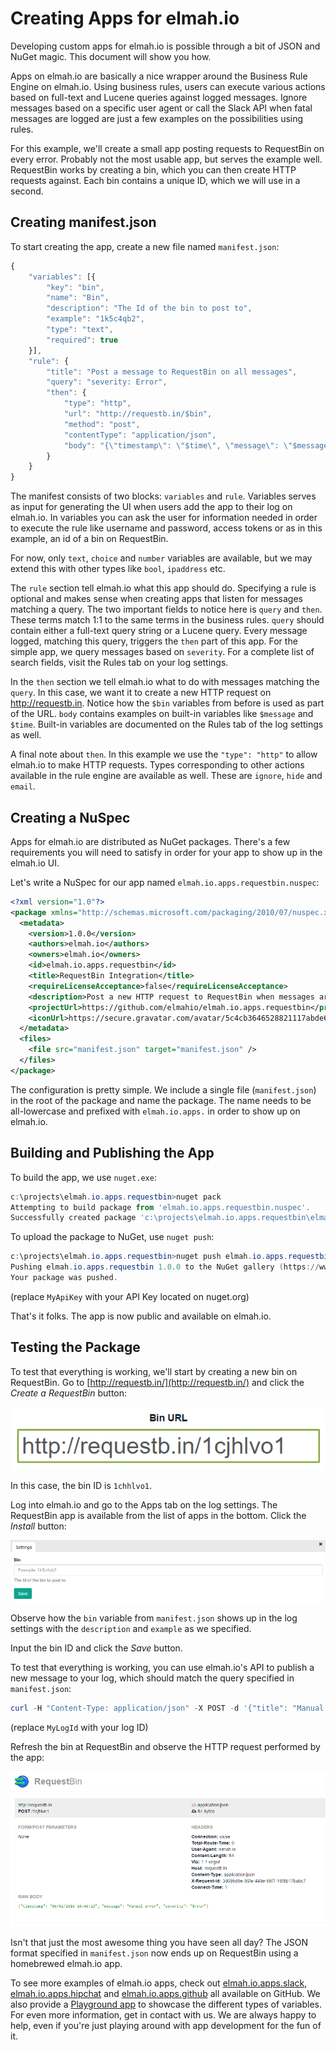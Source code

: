 # Creating Apps for elmah.io

Developing custom apps for elmah.io is possible through a bit of JSON and NuGet magic. This document will show you how.

Apps on elmah.io are basically a nice wrapper around the Business Rule Engine on elmah.io. Using business rules, users can execute various actions based on full-text and Lucene queries against logged messages. Ignore messages based on a specific user agent or call the Slack API when fatal messages are logged are just a few examples on the possibilities using rules.

For this example, we'll create a small app posting requests to RequestBin on every error. Probably not the most usable app, but serves the example well. RequestBin works by creating a bin, which you can then create HTTP requests against. Each bin contains a unique ID, which we will use in a second.

## Creating manifest.json

To start creating the app, create a new file named `manifest.json`:

```js
{
	"variables": [{
		"key": "bin",
		"name": "Bin",
		"description": "The Id of the bin to post to",
		"example": "1k5c4qb2",
		"type": "text",
		"required": true
	}],
	"rule": {
		"title": "Post a message to RequestBin on all messages",
		"query": "severity: Error",
		"then": {
			"type": "http",
			"url": "http://requestb.in/$bin",
			"method": "post",
			"contentType": "application/json",
			"body": "{\"timestamp\": \"$time\", \"message\": \"$message\", \"severity\": \"$severity\"}"
		}
	}
}
```

The manifest consists of two blocks: `variables` and `rule`. Variables serves as input for generating the UI when users add the app to their log on elmah.io. In variables you can ask the user for information needed in order to execute the rule like username and password, access tokens or as in this example, an id of a bin on RequestBin.

For now, only `text`, `choice` and `number` variables are available, but we may extend this with other types like `bool`, `ipaddress` etc.

The `rule` section tell elmah.io what this app should do. Specifying a rule is optional and makes sense when creating apps that listen for messages matching a query. The two important fields to notice here is `query` and `then`. These terms match 1:1 to the same terms in the business rules. `query` should contain either a full-text query string or a Lucene query. Every message logged, matching this query, triggers the `then` part of this app. For the simple app, we query messages based on `severity`. For a complete list of search fields, visit the Rules tab on your log settings.

In the `then` section we tell elmah.io what to do with messages matching the `query`. In this case, we want it to create a new HTTP request on http://requestb.in. Notice how the `$bin` variables from before is used as part of the URL. `body` contains examples on built-in variables like `$message` and `$time`. Built-in variables are documented on the Rules tab of the log settings as well.

A final note about `then`. In this example we use the `"type": "http"` to allow elmah.io to make HTTP requests. Types corresponding to other actions available in the rule engine are available as well. These are `ignore`, `hide` and `email`.

## Creating a NuSpec

Apps for elmah.io are distributed as NuGet packages. There's a few requirements you will need to satisfy in order for your app to show up in the elmah.io UI.

Let's write a NuSpec for our app named `elmah.io.apps.requestbin.nuspec`:

```xml
<?xml version="1.0"?>
<package xmlns="http://schemas.microsoft.com/packaging/2010/07/nuspec.xsd">
  <metadata>
    <version>1.0.0</version>
    <authors>elmah.io</authors>
    <owners>elmah.io</owners>
    <id>elmah.io.apps.requestbin</id>
    <title>RequestBin Integration</title>
    <requireLicenseAcceptance>false</requireLicenseAcceptance>
    <description>Post a new HTTP request to RequestBin when messages are logged in elmah.io.</description>
    <projectUrl>https://github.com/elmahio/elmah.io.apps.requestbin</projectUrl>
    <iconUrl>https://secure.gravatar.com/avatar/5c4cb3646528821117abde6d2d5ee22d?s=32</iconUrl>
  </metadata>
  <files>
    <file src="manifest.json" target="manifest.json" />
  </files>
</package>
```

The configuration is pretty simple. We include a single file (`manifest.json`) in the root of the package and name the package. The name needs to be all-lowercase and prefixed with `elmah.io.apps.` in order to show up on elmah.io.

## Building and Publishing the App

To build the app, we use `nuget.exe`:

```powershell
c:\projects\elmah.io.apps.requestbin>nuget pack
Attempting to build package from 'elmah.io.apps.requestbin.nuspec'.
Successfully created package 'c:\projects\elmah.io.apps.requestbin\elmah.io.apps.requestbin.1.0.0.nupkg'.
```

To upload the package to NuGet, use `nuget push`:

```powershell
c:\projects\elmah.io.apps.requestbin>nuget push elmah.io.apps.requestbin.1.0.0.nupkg MyApiKey
Pushing elmah.io.apps.requestbin 1.0.0 to the NuGet gallery (https://www.nuget.org)...
Your package was pushed.
```

(replace `MyApiKey` with your API Key located on nuget.org)

That's it folks. The app is now public and available on elmah.io.

## Testing the Package

To test that everything is working, we'll start by creating a new bin on RequestBin. Go to [http://requestb.in/](http://requestb.in/) and click the *Create a RequestBin* button:

![Bin Created](/images/create_requestbin.png)

In this case, the bin ID is `1chhlvo1`.

Log into elmah.io and go to the Apps tab on the log settings. The RequestBin app is available from the list of apps in the bottom. Click the *Install* button:

![RequestBin Settings](/images/requestbin_settings.png)

Observe how the `bin` variable from `manifest.json` shows up in the log settings with the `description` and `example` as we specified.

Input the bin ID and click the *Save* button.

To test that everything is working, you can use elmah.io's API to publish a new message to your log, which should match the query specified in `manifest.json`:

```powershell
curl -H "Content-Type: application/json" -X POST -d '{"title": "Manual error", "severity": "Error"}' https://elmah.io/api/v2/messages?logId=MyLogId
```

(replace `MyLogId` with your log ID)

Refresh the bin at RequestBin and observe the HTTP request performed by the app:

![HTTP request in RequestBin](/images/requestbin_message.png)

Isn't that just the most awesome thing you have seen all day? The JSON format specified in `manifest.json` now ends up on RequestBin using a homebrewed elmah.io app.

To see more examples of elmah.io apps, check out [elmah.io.apps.slack](https://github.com/elmahio/elmah.io.apps.slack), [elmah.io.apps.hipchat](https://github.com/elmahio/elmah.io.apps.hipchat) and [elmah.io.apps.github](https://github.com/elmahio/elmah.io.apps.github) all available on GitHub. We also provide a [Playground app](https://github.com/elmahio/elmah.io.apps.playground) to showcase the different types of variables. For even more information, get in contact with us. We are always happy to help, even if you're just playing around with app development for the fun of it.